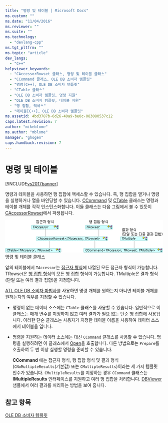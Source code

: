 ```yaml
---
title: "명령 및 테이블 | Microsoft Docs"
ms.custom: ""
ms.date: "11/04/2016"
ms.reviewer: ""
ms.suite: ""
ms.technology: 
  - "devlang-cpp"
ms.tgt_pltfrm: ""
ms.topic: "article"
dev_langs: 
  - "C++"
helpviewer_keywords: 
  - "CAccessorRowset 클래스, 명령 및 테이블 클래스"
  - "CCommand 클래스, OLE DB 소비자 템플릿"
  - "명령[C++], OLE DB 소비자 템플릿"
  - "CTable 클래스"
  - "OLE DB 소비자 템플릿, 명령 지원"
  - "OLE DB 소비자 템플릿, 테이블 지원"
  - "행 집합, 액세스"
  - "테이블[C++], OLE DB 소비자 템플릿"
ms.assetid: 4bd3787b-6d26-40a9-be0c-083080537c12
caps.latest.revision: 7
author: "mikeblome"
ms.author: "mblome"
manager: "ghogen"
caps.handback.revision: 7
---
```

# 명령 및 테이블
[!INCLUDE[vs2017banner](../../assembler/inline/includes/vs2017banner.md)]

명령과 테이블을 사용하면 행 집합에 액세스할 수 있습니다. 즉, 행 집합을 열거나 명령을 실행하거나 열을 바인딩할 수 있습니다.  [CCommand](../../data/oledb/ccommand-class.md) 및 [CTable](../../data/oledb/ctable-class.md) 클래스는 명령과 테이블 개체를 각각 인스턴스화합니다.  이들 클래스는 다음 그림에서 볼 수 있듯이 [CAccessorRowset](../../data/oledb/caccessorrowset-class.md)에서 파생됩니다.  
  
 ![CCommand 및 CTable](../../data/oledb/media/vccommandstables.gif "vcCommandsTables")  
명령 및 테이블 클래스  
  
 앞의 테이블에서 `TAccessor`는 [접근자 형식](../../data/oledb/accessors-and-rowsets.md)에 나열된 모든 접근자 형식이 가능합니다.  TRowset은 [행 집합 형식](../../data/oledb/accessors-and-rowsets.md)의 모든 행 집합 형식이 가능합니다.  TMultiple은 결과 형식\(단일 또는 여러 결과 집합\)을 지정합니다.  
  
 [ATL OLE DB 소비자 마법사](../../atl/reference/atl-ole-db-consumer-wizard.md)를 사용하면 명령 개체를 원하는지 아니면 테이블 개체를 원하는지의 여부를 지정할 수 있습니다.  
  
-   명령이 없는 데이터 소스에는 `CTable` 클래스를 사용할 수 있습니다.  일반적으로 이 클래스는 매개 변수를 지정하지 않고 여러 결과가 필요 없는 단순 행 집합에 사용됩니다.  이러한 단순 클래스는 사용자가 지정한 테이블 이름을 사용하여 데이터 소스에서 테이블을 엽니다.  
  
-   명령을 지원하는 데이터 소스에는 대신 `CCommand` 클래스를 사용할 수 있습니다.  명령을 실행하려면 이 클래스에서 [Open](../../data/oledb/ccommand-open.md)을 호출합니다.  다른 방법으로는 `Prepare`를 호출하여 두 번 이상 실행할 명령을 준비할 수 있습니다.  
  
     **CCommand** 에는 접근자 형식, 행 집합 형식 및 결과 형식\(`CNoMultipleResults`\(기본값\) 또는  `CMultipleResults`\)이라는 세 가지 템플릿 인수가 있습니다.  `CMultipleResults`를 지정하는 경우 `CCommand` 클래스는 **IMultipleResults** 인터페이스를 지원하고 여러 행 집합을 처리합니다.  [DBViewer](http://msdn.microsoft.com/ko-kr/07620f99-c347-4d09-9ebc-2459e8049832) 샘플에서 여러 결과를 처리하는 방법을 보여 줍니다.  
  
## 참고 항목  
 [OLE DB 소비자 템플릿](../../data/oledb/ole-db-consumer-templates-cpp.md)